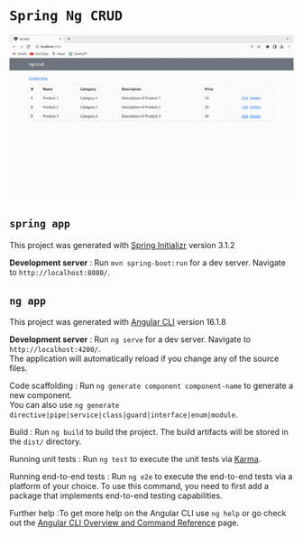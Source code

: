 # `Spring Ng CRUD`
![](ng-app/src/assets/sample.gif)

## `spring app`

This project was generated with [Spring Initializr](https://start.spring.io/) version 3.1.2


__Development server__ : Run `mvn spring-boot:run` for a dev server. Navigate to `http://localhost:8080/`.

## `ng app`

This project was generated with [Angular CLI](https://github.com/angular/angular-cli) version 16.1.8

__Development server__ : Run `ng serve` for a dev server. Navigate to `http://localhost:4200/`. <br>
The application will automatically reload if you change any of the source files.

Code scaffolding : Run `ng generate component component-name` to generate a new component.<br> You can also use `ng generate directive|pipe|service|class|guard|interface|enum|module`.

Build : Run `ng build` to build the project. The build artifacts will be stored in the `dist/` directory.

Running unit tests : Run `ng test` to execute the unit tests via [Karma](https://karma-runner.github.io).

Running end-to-end tests : Run `ng e2e` to execute the end-to-end tests via a platform of your choice. To use this command, you need to first add a package that implements end-to-end testing capabilities.

Further help :To get more help on the Angular CLI use `ng help` or go check out the [Angular CLI Overview and Command Reference](https://angular.io/cli) page.

